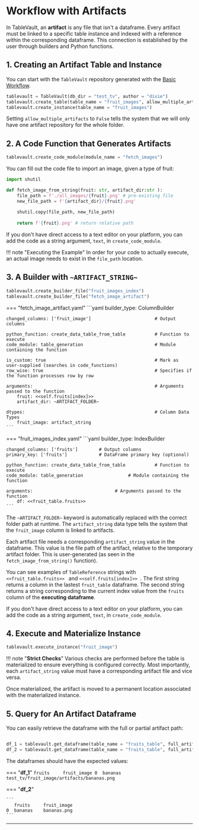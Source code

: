 # Workflow with Artifacts

In TableVault, an **artifact** is any file that isn't a dataframe. Every artifact must be linked to a specific table instance and indexed with a reference within the corresponding dataframe. This connection is established by the user through builders and Python functions.

## 1. Creating an Artifact Table and Instance

You can start with the `TableVault` repository generated with the [Basic Workflow]().

```python
tablevault = TableVault(db_dir = "test_tv", author = "dixie")
tablevault.create_table(table_name = "fruit_images", allow_multiple_artifacts = False)
tablevault.create_instance(table_name = "fruit_images")
```

Setting `allow_multiple_artifacts` to `False` tells the system that we will only have one artifact repository for the whole folder.

## 2. A Code Function that Generates Artifacts

```python
tablevault.create_code_module(module_name = "fetch_images")
```

You can fill out the code file to import an image, given a type of fruit:

```python
import shutil

def fetch_image_from_string(fruit: str, artifact_dir:str ):
    file_path = f'./all_images/{fruit}.png' # pre-existing file
    new_file_path = f'{artifact_dir}/{fruit}.png'
    
    shutil.copy(file_path, new_file_path)
    
    return f'{fruit}.png' # return relative path
```

If you don't have direct access to a text editor on your platform, you can add the code as a string argument, `text`, in `create_code_module`.

!!! note "Executing the Example"
    In order for your code to actually execute, an actual image needs to exist in the  `file_path` location.

## 3. A Builder with `~ARTIFACT_STRING~`
```python
tablevault.create_builder_file("fruit_images_index")
tablevault.create_builder_file("fetch_image_artifact")
```


=== "fetch_image_artifact.yaml"
    ```yaml
    builder_type: ColumnBuilder

    changed_columns: ['fruit_image']                        # Output columns

    python_function: create_data_table_from_table           # Function to execute
    code_module: table_generation                           # Module containing the function
    
    is_custom: true                                         # Mark as user-supplied (searches in code_functions)
    row_wise: true                                          # Specifies if the function processes row by row
    
    arguments:                                              # Arguments passed to the function
        fruit: <<self.fruits[index]>> 
        artifact_dir: ~ARTIFACT_FOLDER~ 

    dtypes:                                                 # Column Data Types 
        fruit_image: artifact_string            
    ```
=== "fruit_images_index.yaml"
    ```yaml
    builder_type: IndexBuilder

    changed_columns: ['fruits']        # Output columns
    primary_key: ['fruits']            # DataFrame primary key (optional)

    python_function: create_data_table_from_table           # Function to execute
    code_module: table_generation                 # Module containing the function

    arguments:                               # Arguments passed to the function
        df: <<fruit_table.fruits>>                  
    ```

The `~ARTIFACT_FOLDER~` keyword is automatically replaced with the correct folder path at runtime. The `artifact_string` data type tells the system that the `fruit_image` column is linked to artifacts. 

Each artifact file needs a corresponding `artifact_string` value in the dataframe. This value is the file path of the artifact, relative to the temporary artifact folder. This is user-generated (as seen in the `fetch_image_from_string()` function).

You can see examples of `TableReference` strings with `<<fruit_table.fruits>> ` and `<<self.fruits[index]>> `. The first string returns a column in the lastest `fruit_table` dataframe. The second string returns a string corresponding to the current index value from the `fruits` column of the **executing dataframe**.

If you don't have direct access to a text editor on your platform, you can add the code as a string argument, `text`, in `create_code_module`.

## 4. Execute and Materialize Instance

```python
tablevault.execute_instance("fruit_image")
```

!!! note "**Strict Checks**"
    Various checks are performed before the table is materialized to ensure everything is configured correctly. Most importantly, each `artifact_string` value must have a corresponding artifact file and vice versa.

Once materialized, the artifact is moved to a permanent location associated with the materialized instance.

## 5. Query for An Artifact Dataframe

You can easily retrieve the dataframe with the full or partial artifact path: 

```python

df_1 = tablevault.get_dataframe(table_name = "fruits_table", full_artifact_path = True)
df_2 = tablevault.get_dataframe(table_name = "fruits_table", full_artifact_path = False)

```

The dataframes should have the expected values:

=== "**df_1**"
    ```
       fruits     fruit_image
    0  bananas    test_tv/fruit_image/artifacts/bananas.png
    ```

=== "**df_2**"

    ```
       fruits     fruit_image
    0  bananas    bananas.png
    ```

---
